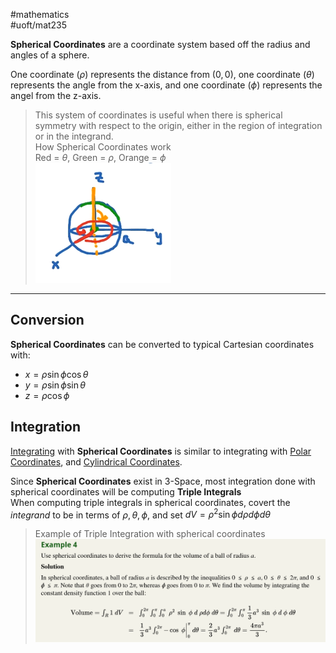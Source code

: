 #mathematics  
#uoft/mat235 

**Spherical Coordinates** are a coordinate system based off the radius and angles of a sphere.

One coordinate ($\rho$) represents the distance from $(0,0)$, one coordinate ($\theta$) represents the angle from the x-axis, and one coordinate ($\phi$) represents the angel from the z-axis.

> This system of coordinates is useful when there is spherical symmetry with respect to the origin, either in the region of integration or in the integrand.  
 >How Spherical Coordinates work  
> 	Red = $\theta$, Green = $\rho$, Orange = $\phi$  
> 	![Pasted image 20240205183752](attachments/Pasted%20image%2020240205183752.png)

---
## Conversion
**Spherical Coordinates** can be converted to typical Cartesian coordinates with:
- $x=\rho\sin\phi\cos \theta$
- $y=\rho\sin \phi\sin \theta$
- $z=\rho\cos \phi$

## Integration
[Integrating](Integral.md) with **Spherical Coordinates** is similar to integrating with [Polar Coordinates](Polar%20Coordinates.md), and [Cylindrical Coordinates](Cylindrical%20Coordinates.md).

Since **Spherical Coordinates** exist in 3-Space, most integration done with spherical coordinates will be computing **Triple Integrals**  
When computing triple integrals in spherical coordinates, covert the *integrand* to be in terms of $\rho, \theta, \phi$, and set $dV=\rho^{2}\sin \phi d \rho d \phi d \theta$

> Example of Triple Integration with spherical coordinates  
> 	![Pasted image 20240412215350](attachments/Pasted%20image%2020240412215350.png)